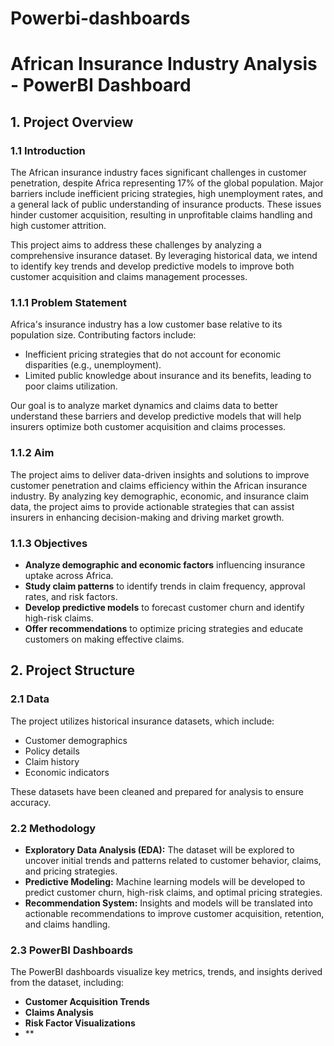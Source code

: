 # Powerbi-dashboards

# African Insurance Industry Analysis - PowerBI Dashboard

## 1. Project Overview

### 1.1 Introduction
The African insurance industry faces significant challenges in customer penetration, despite Africa representing 17% of the global population. Major barriers include inefficient pricing strategies, high unemployment rates, and a general lack of public understanding of insurance products. These issues hinder customer acquisition, resulting in unprofitable claims handling and high customer attrition.

This project aims to address these challenges by analyzing a comprehensive insurance dataset. By leveraging historical data, we intend to identify key trends and develop predictive models to improve both customer acquisition and claims management processes.

### 1.1.1 Problem Statement
Africa's insurance industry has a low customer base relative to its population size. Contributing factors include:

- Inefficient pricing strategies that do not account for economic disparities (e.g., unemployment).
- Limited public knowledge about insurance and its benefits, leading to poor claims utilization.

Our goal is to analyze market dynamics and claims data to better understand these barriers and develop predictive models that will help insurers optimize both customer acquisition and claims processes.

### 1.1.2 Aim
The project aims to deliver data-driven insights and solutions to improve customer penetration and claims efficiency within the African insurance industry. By analyzing key demographic, economic, and insurance claim data, the project aims to provide actionable strategies that can assist insurers in enhancing decision-making and driving market growth.

### 1.1.3 Objectives
- **Analyze demographic and economic factors** influencing insurance uptake across Africa.
- **Study claim patterns** to identify trends in claim frequency, approval rates, and risk factors.
- **Develop predictive models** to forecast customer churn and identify high-risk claims.
- **Offer recommendations** to optimize pricing strategies and educate customers on making effective claims.

## 2. Project Structure

### 2.1 Data
The project utilizes historical insurance datasets, which include:
- Customer demographics
- Policy details
- Claim history
- Economic indicators

These datasets have been cleaned and prepared for analysis to ensure accuracy.

### 2.2 Methodology

- **Exploratory Data Analysis (EDA):** The dataset will be explored to uncover initial trends and patterns related to customer behavior, claims, and pricing strategies.
- **Predictive Modeling:** Machine learning models will be developed to predict customer churn, high-risk claims, and optimal pricing strategies.
- **Recommendation System:** Insights and models will be translated into actionable recommendations to improve customer acquisition, retention, and claims handling.

### 2.3 PowerBI Dashboards
The PowerBI dashboards visualize key metrics, trends, and insights derived from the dataset, including:
- **Customer Acquisition Trends**
- **Claims Analysis**
- **Risk Factor Visualizations**
- **

